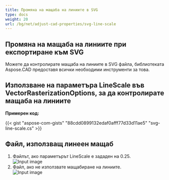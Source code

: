 ```yaml
---
title: Промяна на мащаба на линиите в SVG
type: docs
weight: 20
url: /bg/net/adjust-cad-properties/svg-line-scale
---
```



## **Промяна на мащаба на линиите при експортиране към SVG**

Можете да контролирате мащаба на линиите в SVG файла, библиотеката Aspose.CAD предоставя всички необходими инструменти за това.

## **Използване на параметъра LineScale във VectorRasterizationOptions, за да контролирате мащаба на линиите**

**Примерен код:**
  
{{< gist "aspose-com-gists" "88cdd0899132edaf0afff77d33d11ae5" "svg-line-scale.cs" >}}

## Файл, използващ линеен мащаб
1. Файлът, ако параметърът LineScale е зададен на 0.25.<br>
![Input image](line_scale_0.25.png)<br>
1. Файл, ако не използвате мащабиране на линиите.<br>
![Input image](basic_options.png)<br>
